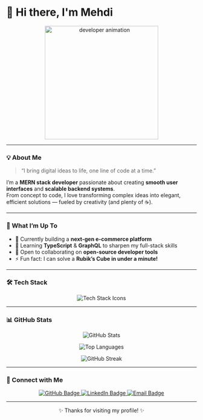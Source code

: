 # 👋 Hi there, I'm Mehdi  

<p align="center">
  <img src="https://media2.giphy.com/media/v1.Y2lkPTc5MGI3NjExcDFnd2Y0ZHg1aDE3ZmRoNTdwODFnZGtnanI0d2x5c3Y5M3I3bGwwcyZlcD12MV9pbnRlcm5hbF9naWZfYnlfaWQmY3Q9Zw/GghGKaZ8JeHJx0apQC/giphy.gif" width="300" alt="developer animation" />
  
</p>

---

### 💡 About Me  
> “I bring digital ideas to life, one line of code at a time.”

I’m a **MERN stack developer** passionate about creating **smooth user interfaces** and **scalable backend systems**.  
From concept to code, I love transforming complex ideas into elegant, efficient solutions — fueled by creativity (and plenty of ☕).

---

### 🚀 What I’m Up To  

- 🔭 Currently building a **next-gen e-commerce platform**  
- 🌱 Learning **TypeScript** & **GraphQL** to sharpen my full-stack skills  
- 👯 Open to collaborating on **open-source developer tools**  
- ⚡ Fun fact: I can solve a **Rubik’s Cube in under a minute!**

---

### 🛠️ Tech Stack  

<p align="center">
  <img src="https://skillicons.dev/icons?i=javascript,react,nodejs,express,mongodb,typescript,graphql,html,css,tailwind,git,vscode,figma&perline=6" alt="Tech Stack Icons" />
</p>

---

### 📊 GitHub Stats  

<p align="center">
  <img src="https://github-readme-stats.vercel.app/api?username=MedGit1000&show_icons=true&theme=tokyonight&hide_border=true&count_private=true" alt="GitHub Stats" />
</p>

<p align="center">
  <img src="https://github-readme-stats.vercel.app/api/top-langs/?username=MedGit1000&layout=compact&theme=tokyonight&hide_border=true&langs_count=6" alt="Top Languages" />
</p>

<p align="center">
  <img src="https://github-readme-streak-stats.herokuapp.com/?user=MedGit1000&theme=tokyonight&hide_border=true" alt="GitHub Streak" />
</p>

---

### 💬 Connect with Me  

<p align="center">
  <a href="https://github.com/MedGit1000" target="_blank">
    <img src="https://img.shields.io/badge/GitHub-181717?logo=github&logoColor=white" alt="GitHub Badge" />
  </a>
  <a href="https://www.linkedin.com/in/rezqi-mehdi/" target="_blank">
    <img src="https://img.shields.io/badge/LinkedIn-0A66C2?logo=linkedin&logoColor=white" alt="LinkedIn Badge" />
  </a>
  <a href="mailto:adamrezqi555@gmail.com">
    <img src="https://img.shields.io/badge/Email-D14836?logo=gmail&logoColor=white" alt="Email Badge" />
  </a>
</p>

---

<p align="center">✨ Thanks for visiting my profile! ✨</p>

